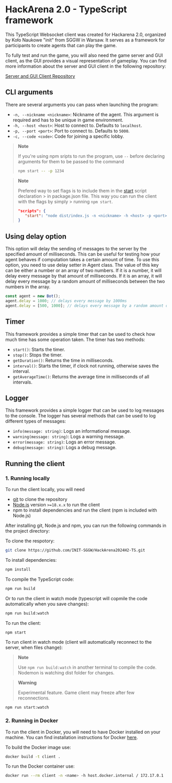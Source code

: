 # HackArena 2.0 - TypeScript framework

This TypeScript Websocket client was created for Hackarena 2.0, organized by Koło Naukowe "init" from SGGW in Warsaw. It serves as a framework for participants to create agents that can play the game.

To fully test and run the game, you will also need the game server and GUI client, as the GUI provides a visual representation of gameplay. You can find more information about the server and GUI client in the following repository:

[Server and GUI Client Repository](https://github.com/INIT-SGGW/HackArena2024H2-Game)

## CLI arguments

There are several arguments you can pass when launching the program:

- `-n, --nickname <nickname>`: Nickname of the agent. This argument is required and has to be unique in game environment.
- `-h, --host <host>`: Host to connect to. Defaults to `localhost`.
- `-p, --port <port>`: Port to connect to. Defaults to `5000`.
- `-c, --code <code>`: Code for joining a specific lobby.

> **Note**
>
> If you're using npm sripts to run the program, use `--` before declaring arguments for them to be passed to the command
>
> ```bash
> npm start -- -p 1234
> ```

> **Note**
>
> Prefered way to set flags is to include them in the [start](./package.json#L7) script declaration > in package.json file. This way you can run the client with the flags by simply > running `npm start`.
>
> ```json
> "scripts": {
>    "start": "node dist/index.js -n <nickname> -h <host> -p <port> -c <code>"
> }
> ```

## Using delay option

This option will delay the sending of messages to the server by the specified amount of milliseconds. This can be useful for testing how your agent behaves if computation takes a certain amount of time. To use this option, you need to use delay setter in Agent class. The value of this key can be either a number or an array of two numbers. If it is a number, it will delay every message by that amount of milliseconds. If it is an array, it will delay every message by a random amount of milliseconds between the two numbers in the array.

```typescript
const agent = new Bot();
agent.delay = 1000; // delays every message by 1000ms
agent.delay = [500, 1000]; // delays every message by a random amount of milliseconds between 500 and 1000
```

## Timer

This framework provides a simple timer that can be used to check how much time has some operation taken. The timer has two methods:

- `start()`: Starts the timer.
- `stop()`: Stops the timer.
- `getDuration()`: Returns the time in milliseconds.
- `interval()`: Starts the timer, if clock not running, otherwise saves the interval.
- `getAverageTime()`: Returns the average time in milliseconds of all intervals.

## Logger

This framework provides a simple logger that can be used to log messages to the console. The logger has several methods that can be used to log different types of messages:

- `info(message: string)`: Logs an informational message.
- `warning(message: string)`: Logs a warning message.
- `error(message: string)`: Logs an error message.
- `debug(message: string)`: Logs a debug message.

## Running the client

### 1. Running locally

To run the client locally, you will need

- [git](https://git-scm.com/downloads) to clone the repository
- [Node.js](https://nodejs.org/) version `>=18.x.x` to run the client
- npm to install dependencies and run the client (npm is included with Node.js)

After installing git, Node.js and npm, you can run the following commands in the project directory:

To clone the respotory:

```bash
git clone https://github.com/INIT-SGGW/HackArena2024H2-TS.git
```

To install dependencies:

```bash
npm install
```

To compile the TypeScript code:

```bash
npm run build
```

Or to run the client in watch mode (typescript will copmile the code automatically when you save changes):

```bash
npm run build:watch
```

To run the client:

```bash
npm start
```

To run client in watch mode (client will automatically reconnect to the server, when files change):

> **Note**
>
> Use `npm run build:watch` in another terminal to compile the code. Nodemon is watching dist folder for changes.

> **Warning**
>
> Experimental feature. Game client may freeze after few reconnections.

```bash
npm run start:watch
```

### 2. Running in Docker

To run the client in Docker, you will need to have Docker installed on your machine. You can find installation instructions for Docker [here](https://docs.docker.com/get-docker/).

To build the Docker image use:

```bash
docker build -t client .
```

To run the Docker container use:

```bash
docker run --rm client -n <name> -h host.docker.internal / 172.17.0.1
```
